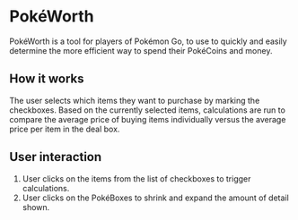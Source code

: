 # Pok&eacute;Worth
Pok&eacute;Worth is a tool for players of Pok&eacute;mon Go, to use to quickly and easily determine the more efficient way to spend their Pok&eacute;Coins and money.

## How it works
The user selects which items they want to purchase by marking the checkboxes. Based on the currently selected items, calculations are run to compare the average price of buying items individually versus the average price per item in the deal box.

## User interaction

 1. User clicks on the items from the list of checkboxes to trigger calculations.
 2. User clicks on the Pok&eacute;Boxes to shrink and expand the amount of detail shown. 

<!--stackedit_data:
eyJoaXN0b3J5IjpbMTAzMzcwMzE1NF19
-->